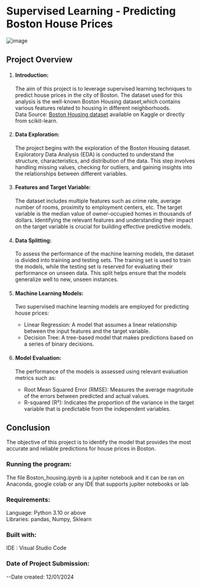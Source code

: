 # Supervised Learning - Predicting Boston House Prices
![image](https://github.com/Blaqdiana/Machine-Learning/assets/109005502/7a3d22fc-b1a3-49ab-90ba-de24d6d5cc0a)

## Project Overview
1. #### Introduction:  
   The aim of this project is to leverage supervised learning techniques to predict house prices in the city of Boston. The dataset used for this analysis is the well-known Boston Housing dataset,which contains various
   features related to housing in different neighborhoods.  
Data Source: [Boston Housing dataset](https://www.kaggle.com/c/boston-housing) available on Kaggle or directly from scikit-learn.
   
2. #### Data Exploration:  
   The project begins with the exploration of the Boston Housing dataset. Exploratory Data Analysis (EDA) is conducted to understand the structure, characteristics, and distribution of the data. This step involves handling
   missing values, checking for outliers, and gaining insights into the relationships between different variables.

3. #### Features and Target Variable:
   The dataset includes multiple features such as crime rate, average number of rooms, proximity to employment centers, etc. The target variable is the median value of owner-occupied homes in thousands of dollars. Identifying
   the relevant features and understanding their impact on the target variable is crucial for building effective predictive models.

4. #### Data Splitting:
   To assess the performance of the machine learning models, the dataset is divided into training and testing sets. The training set is used to train the models, while the testing set is reserved for evaluating their performance 
   on unseen data. This split helps ensure that the models generalize well to new, unseen instances.

5. #### Machine Learning Models:
   Two supervised machine learning models are employed for predicting house prices:

   - Linear Regression: A model that assumes a linear relationship between the input features and the target variable.
   - Decision Tree: A tree-based model that makes predictions based on a series of binary decisions.

6. #### Model Evaluation:
   The performance of the models is assessed using relevant evaluation metrics such as:

    - Root Mean Squared Error (RMSE): Measures the average magnitude of the errors between predicted and actual values.
    - R-squared (R²): Indicates the proportion of the variance in the target variable that is predictable from the independent variables.

## Conclusion
   The objective of this project is to identify the model that provides the most accurate and reliable predictions for house prices in Boston.

### Running the program:
The file Boston_housing.ipynb is a jupiter notebook and it can be ran on Anaconda, google colab or any IDE that supports jupiter notebooks or lab

### Requirements:
Language: Python 3.10 or above  
Libraries: pandas, Numpy, Sklearn

### Built with:
IDE : Visual Studio Code

### Date of Project Submission:
--Date created: 12/01/2024

